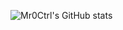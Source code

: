 ![Mr0Ctrl's GitHub stats](https://github-readme-stats.vercel.app/api?username=mr0ctrl&show_icons=true&theme=dark)

<!--
![Top Langs](https://github-readme-stats.vercel.app/api/top-langs/?username=mr0ctrl&theme=dark)
**Mr0Ctrl/Mr0Ctrl** is a ✨ _special_ ✨ repository because its `README.md` (this file) appears on your GitHub profile.

Here are some ideas to get you started:

- 🔭 I’m currently working on ...
- 🌱 I’m currently learning ...
- 👯 I’m looking to collaborate on ...
- 🤔 I’m looking for help with ...
- 💬 Ask me about ...
- 📫 How to reach me: ...
- 😄 Pronouns: ...
- ⚡ Fun fact: ...
-->
